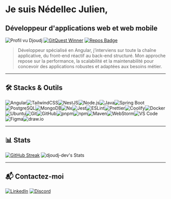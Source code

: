 # Je suis Nédellec Julien,

## Développeur d'applications web et web mobile

![Profil vu Djoudj](https://komarev.com/ghpvc/?username=djoudj-dev&label=Profile%20views&color=0e75b6&style=for-the-badge)
[![GitQuest Winner](https://img.shields.io/badge/GitQuest%20Winner-1st%20Place-ffd700?style=for-the-badge)](https://gitquest.dev/player/djoudj-dev)
[![Repos Badge](https://badges.pufler.dev/repos/djoudj-dev?style=for-the-badge)](https://badges.pufler.dev)

> Développeur spécialisé en Angular, j’interviens sur toute la chaîne applicative, du front-end réactif au back-end structuré. Mon approche repose sur la performance, la scalabilité et la maintenabilité pour concevoir des applications robustes et adaptées aux besoins métier.

---

## 🛠️ Stacks & Outils
![Angular](https://img.shields.io/badge/Angular-DD0031?style=for-the-badge&logo=angular&logoColor=white)![TailwindCSS](https://img.shields.io/badge/Tailwind-06B6D4?style=for-the-badge&logo=tailwindcss&logoColor=white)![NestJS](https://img.shields.io/badge/NestJS-E0234E?style=for-the-badge&logo=nestjs&logoColor=white)![Node.js](https://img.shields.io/badge/Node.js-339933?style=for-the-badge&logo=nodedotjs&logoColor=white)![Java](https://img.shields.io/badge/Java-007396?style=for-the-badge&logo=java&logoColor=white)![Spring Boot](https://img.shields.io/badge/Spring%20Boot-6DB33F?style=for-the-badge&logo=springboot&logoColor=white)![PostgreSQL](https://img.shields.io/badge/PostgreSQL-316192?style=for-the-badge&logo=postgresql&logoColor=white)![MongoDB](https://img.shields.io/badge/MongoDB-47A248?style=for-the-badge&logo=mongodb&logoColor=white)![Nx](https://img.shields.io/badge/Nx-143055?style=for-the-badge&logo=nx&logoColor=white)![Jest](https://img.shields.io/badge/Jest-C21325?style=for-the-badge&logo=jest&logoColor=white)![ESLint](https://img.shields.io/badge/ESLint-4B32C3?style=for-the-badge&logo=eslint&logoColor=white)![Prettier](https://img.shields.io/badge/Prettier-F7B93E?style=for-the-badge&logo=prettier&logoColor=black)![Coolify](https://img.shields.io/badge/Coolify-161B22?style=for-the-badge&logo=coolify&logoColor=white)![Docker](https://img.shields.io/badge/Docker-2496ED?style=for-the-badge&logo=docker&logoColor=white)![Ubuntu](https://img.shields.io/badge/Ubuntu-E95420?style=for-the-badge&logo=ubuntu&logoColor=white)![Git](https://img.shields.io/badge/Git-F05032?style=for-the-badge&logo=git&logoColor=white)![GitHub](https://img.shields.io/badge/GitHub-181717?style=for-the-badge&logo=github&logoColor=white)![pnpm](https://img.shields.io/badge/pnpm-6e5b3a?style=for-the-badge&logo=pnpm&logoColor=white)![npm](https://img.shields.io/badge/npm-CB3837?style=for-the-badge&logo=npm&logoColor=white)![Maven](https://img.shields.io/badge/Maven-C71A36?style=for-the-badge&logo=apachemaven&logoColor=white)![WebStorm](https://img.shields.io/badge/WebStorm-000000?style=for-the-badge&logo=webstorm&logoColor=white)![VS Code](https://img.shields.io/badge/VSCode-007ACC?style=for-the-badge&logo=visualstudiocode&logoColor=white)![Figma](https://img.shields.io/badge/Figma-F24E1E?style=for-the-badge&logo=figma&logoColor=white)![draw.io](https://img.shields.io/badge/Draw.io-F08705?style=for-the-badge&logo=diagramsdotnet&logoColor=white)

---

## 📊 Stats

[![GitHub Streak](https://streak-stats.demolab.com/?user=djoudj-dev&theme=default&style=for-the-badge)](https://git.io/streak-stats)
![djoudj-dev's Stats](https://github-readme-stats.vercel.app/api?username=djoudj-dev&theme=default&show_icons=true&hide_border=false&count_private=true)

---

## 📬 Contactez-moi

[![LinkedIn](https://img.shields.io/badge/LinkedIn-0077B5?style=for-the-badge&logo=linkedin&logoColor=white)](https://www.linkedin.com/in/nedellec-julien/)
[![Discord](https://img.shields.io/badge/Discord-nedellec__julien-5865F2?style=for-the-badge&logo=discord&logoColor=white)](https://discord.com/users/nedellec_julien)
